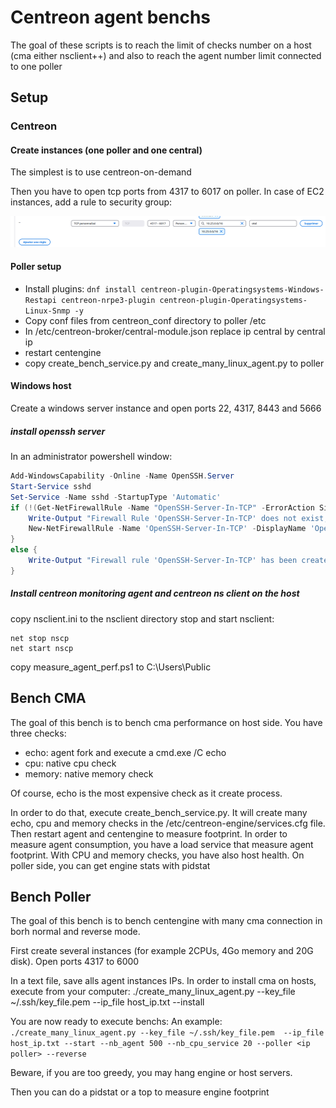 # Centreon agent benchs
The goal of these scripts is to reach the limit of checks number on a host (cma either nsclient++) and also to reach the agent number limit connected to one poller

## Setup
### Centreon

#### Create instances (one poller and one central)

The simplest is to use centreon-on-demand

Then you have to open tcp ports from 4317 to 6017 on poller. In case of EC2 instances, add a rule to security group:

![image](doc-pictures/add-rule.png)

#### Poller setup
* Install plugins: ``` dnf install centreon-plugin-Operatingsystems-Windows-Restapi centreon-nrpe3-plugin centreon-plugin-Operatingsystems-Linux-Snmp -y ```
* Copy conf files from centreon_conf directory to poller /etc
* In /etc/centreon-broker/central-module.json replace ip central by central ip
* restart centengine
* copy create_bench_service.py and create_many_linux_agent.py to poller

#### Windows host
Create a windows server instance and open ports 22, 4317, 8443 and 5666

##### install openssh server
In an administrator powershell window:
```powershell
Add-WindowsCapability -Online -Name OpenSSH.Server
Start-Service sshd
Set-Service -Name sshd -StartupType 'Automatic'
if (!(Get-NetFirewallRule -Name "OpenSSH-Server-In-TCP" -ErrorAction SilentlyContinue | Select-Object Name, Enabled)) {
	Write-Output "Firewall Rule 'OpenSSH-Server-In-TCP' does not exist, creating it..."
	New-NetFirewallRule -Name 'OpenSSH-Server-In-TCP' -DisplayName 'OpenSSH Server (sshd)' -Enabled True -Direction Inbound -Protocol TCP -Action Allow -LocalPort 22
}
else {
	Write-Output "Firewall rule 'OpenSSH-Server-In-TCP' has been created and exists."
}
```
##### Install centreon monitoring agent and centreon ns client on the host
copy nsclient.ini to the nsclient directory
stop and start nsclient:
```
net stop nscp
net start nscp
```

copy measure_agent_perf.ps1 to C:\Users\Public


## Bench CMA
The goal of this bench is to bench cma performance on host side. You have three checks:
* echo: agent fork and execute a cmd.exe /C echo
* cpu: native cpu check 
* memory: native memory check

Of course, echo is the most expensive check as it create process.

In order to do that, execute create_bench_service.py.
It will create many echo, cpu and memory checks in the /etc/centreon-engine/services.cfg file.
Then restart agent and centengine to measure footprint.
In order to measure agent consumption, you have a load service that measure agent footprint.
With CPU and memory checks, you have also host health.
On poller side, you can get engine stats with pidstat

## Bench Poller
The goal of this bench is to bench centengine with many cma connection in borh normal and reverse mode.

First create several instances (for example 2CPUs, 4Go memory and 20G disk).
Open ports 4317 to 6000

In a text file, save alls agent instances IPs.
In order to install cma on hosts, execute from your computer:
./create_many_linux_agent.py --key_file ~/.ssh/key_file.pem  --ip_file host_ip.txt --install

You are now ready to execute benchs:
An example: ```./create_many_linux_agent.py --key_file ~/.ssh/key_file.pem  --ip_file host_ip.txt --start --nb_agent 500 --nb_cpu_service 20 --poller <ip poller> --reverse```

Beware, if you are too greedy, you may hang engine or host servers.

Then you can do a pidstat or a top to measure engine footprint


